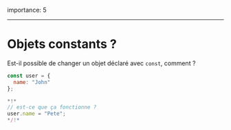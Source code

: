 importance: 5

---

# Objets constants ?

Est-il possible de changer un objet déclaré avec `const`, comment ?

```js
const user = {
  name: "John"
};

*!*
// est-ce que ça fonctionne ?
user.name = "Pete";
*/!*
```
